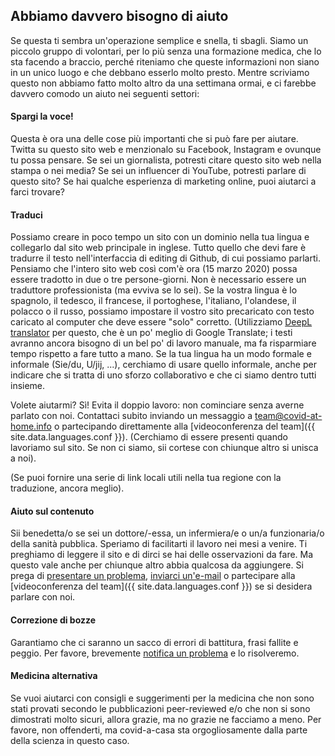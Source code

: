 ## Abbiamo davvero bisogno di aiuto

Se questa ti sembra un'operazione semplice e snella, ti sbagli. Siamo un piccolo gruppo di volontari, per lo più senza una formazione medica, che lo sta facendo a braccio, perché riteniamo che queste informazioni non siano in un unico luogo e che debbano esserlo molto presto. Mentre scriviamo questo non abbiamo fatto molto altro da una settimana ormai, e ci farebbe davvero comodo un aiuto nei seguenti settori:

#### Spargi la voce!

Questa è ora una delle cose più importanti che si può fare per aiutare. Twitta su questo sito web e menzionalo su Facebook, Instagram e ovunque tu possa pensare. Se sei un giornalista, potresti citare questo sito web nella stampa o nei media? Se sei un influencer di YouTube, potresti parlare di questo sito? Se hai qualche esperienza di marketing online, puoi aiutarci a farci trovare?

#### Traduci

Possiamo creare in poco tempo un sito con un dominio nella tua lingua e collegarlo dal sito web principale in inglese. Tutto quello che devi fare è tradurre il testo nell'interfaccia di editing di Github, di cui possiamo parlarti. Pensiamo che l'intero sito web così com'è ora (15 marzo 2020) possa essere tradotto in due o tre persone-giorni. Non è necessario essere un traduttore professionista (ma evviva se lo sei). Se la vostra lingua è lo spagnolo, il tedesco, il francese, il portoghese, l'italiano, l'olandese, il polacco o il russo, possiamo impostare il vostro sito precaricato con testo caricato al computer che deve essere "solo" corretto. (Utilizziamo [DeepL translator](https://www.deepl.com/translator) per questo, che è un po' meglio di Google Translate; i testi avranno ancora bisogno di un bel po' di lavoro manuale, ma fa risparmiare tempo rispetto a fare tutto a mano. Se la tua lingua ha un modo formale e informale (Sie/du, U/jij, ...), cerchiamo di usare quello informale, anche per indicare che si tratta di uno sforzo collaborativo e che ci siamo dentro tutti insieme. 

Volete aiutarmi? Sì! Evita il doppio lavoro: non cominciare senza averne parlato con noi. Contattaci subito inviando un messaggio a [team@covid-at-home.info](mailto:team@covid-at-home.info) o partecipando direttamente alla [videoconferenza del team]({{ site.data.languages.conf }}). (Cerchiamo di essere presenti quando lavoriamo sul sito. Se non ci siamo, sii cortese con chiunque altro si unisca a noi).

(Se puoi fornire una serie di link locali utili nella tua regione con la traduzione, ancora meglio).

#### Aiuto sul contenuto

Sii benedetta/o se sei un dottore/-essa, un infermiera/e o un/a funzionaria/o della sanità pubblica. Speriamo di facilitarti il lavoro nei mesi a venire. Ti preghiamo di leggere il sito e di dirci se hai delle osservazioni da fare. Ma questo vale anche per chiunque altro abbia qualcosa da aggiungere. Si prega di [presentare un problema](https://github.com/covid-at-home/covid-at-home.github.io/issues/new), [inviarci un'e-mail](mailto:team@covid-at-home.info) o partecipare alla [videoconferenza del team]({{ site.data.languages.conf }}) se si desidera parlare con noi.

#### Correzione di bozze

Garantiamo che ci saranno un sacco di errori di battitura, frasi fallite e peggio. Per favore, brevemente [notifica un problema](https://github.com/covid-at-home/covid-at-home.github.io/issues/new) e lo risolveremo.

#### Medicina alternativa

Se vuoi aiutarci con consigli e suggerimenti per la medicina che non sono stati provati secondo le pubblicazioni peer-reviewed e/o che non si sono dimostrati molto sicuri, allora grazie, ma no grazie ne facciamo a meno. Per favore, non offenderti, ma covid-a-casa sta orgogliosamente dalla parte della scienza in questo caso. 
